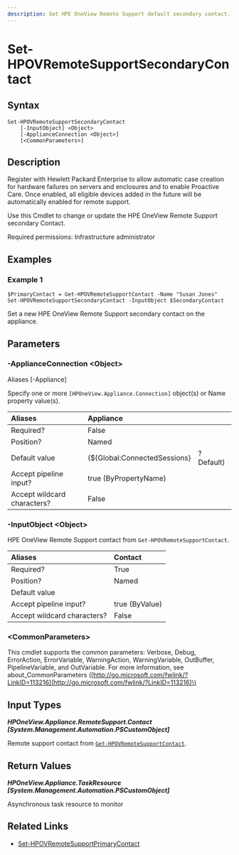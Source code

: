 ```yaml
---
description: Set HPE OneView Remote Support default secondary contact.
---
```


# Set-HPOVRemoteSupportSecondaryContact

## Syntax

```text
Set-HPOVRemoteSupportSecondaryContact
    [-InputObject] <Object>
    [-ApplianceConnection <Object>]
    [<CommonParameters>]
```

## Description

Register with Hewlett Packard Enterprise to allow automatic case creation for hardware failures on servers and enclosures and to enable Proactive Care. Once enabled, all eligible devices added in the future will be automatically enabled for remote support.

Use this Cmdlet to change or update the HPE OneView Remote Support secondary Contact.

Required permissions: Infrastructure administrator

## Examples

### Example 1

```text
$PrimaryContact = Get-HPOVRemoteSupportContact -Name "Susan Jones"
Set-HPOVRemoteSupportSecondaryContact -InputObject $SecondaryContact
```

Set a new HPE OneView Remote Support secondary contact on the appliance.

## Parameters

### -ApplianceConnection &lt;Object&gt;

Aliases \[-Appliance\]

Specify one or more `[HPOneView.Appliance.Connection]` object\(s\) or Name property value\(s\).

| Aliases | Appliance |  |
| :--- | :--- | :--- |
| Required? | False |  |
| Position? | Named |  |
| Default value | \(${Global:ConnectedSessions} | ? Default\) |
| Accept pipeline input? | true \(ByPropertyName\) |  |
| Accept wildcard characters? | False |  |

### -InputObject &lt;Object&gt;

HPE OneView Remote Support contact from `Get-HPOVRemoteSupportContact`.

| Aliases | Contact |
| :--- | :--- |
| Required? | True |
| Position? | Named |
| Default value |  |
| Accept pipeline input? | true \(ByValue\) |
| Accept wildcard characters? | False |

### &lt;CommonParameters&gt;

This cmdlet supports the common parameters: Verbose, Debug, ErrorAction, ErrorVariable, WarningAction, WarningVariable, OutBuffer, PipelineVariable, and OutVariable. For more information, see about\_CommonParameters \([http://go.microsoft.com/fwlink/?LinkID=113216](http://go.microsoft.com/fwlink/?LinkID=113216)\)

## Input Types

_**HPOneView.Appliance.RemoteSupport.Contact \[System.Management.Automation.PSCustomObject\]**_

Remote support contact from [`Get-HPOVRemoteSupportContact`](get-hpovremotesupportcontact.md).

## Return Values

_**HPOneView.Appliance.TaskResource \[System.Management.Automation.PSCustomObject\]**_

Asynchronous task resource to monitor

## Related Links

* [Set-HPOVRemoteSupportPrimaryContact](set-hpovremotesupportprimarycontact.md)

